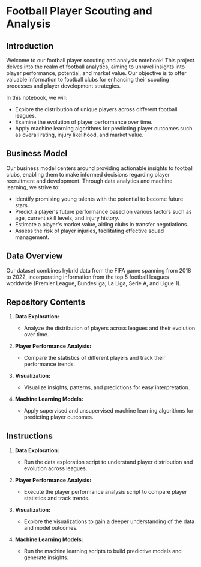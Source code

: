 # Football Player Scouting and Analysis

## Introduction

Welcome to our football player scouting and analysis notebook! This project delves into the realm of football analytics, aiming to unravel insights into player performance, potential, and market value. Our objective is to offer valuable information to football clubs for enhancing their scouting processes and player development strategies.

In this notebook, we will:

- Explore the distribution of unique players across different football leagues.
- Examine the evolution of player performance over time.
- Apply machine learning algorithms for predicting player outcomes such as overall rating, injury likelihood, and market value.

## Business Model

Our business model centers around providing actionable insights to football clubs, enabling them to make informed decisions regarding player recruitment and development. Through data analytics and machine learning, we strive to:

- Identify promising young talents with the potential to become future stars.
- Predict a player's future performance based on various factors such as age, current skill levels, and injury history.
- Estimate a player's market value, aiding clubs in transfer negotiations.
- Assess the risk of player injuries, facilitating effective squad management.

## Data Overview

Our dataset combines hybrid data from the FIFA game spanning from 2018 to 2022, incorporating information from the top 5 football leagues worldwide (Premier League, Bundesliga, La Liga, Serie A, and Ligue 1).

## Repository Contents

1. **Data Exploration:**
   - Analyze the distribution of players across leagues and their evolution over time.

2. **Player Performance Analysis:**
   - Compare the statistics of different players and track their performance trends.

3. **Visualization:**
   - Visualize insights, patterns, and predictions for easy interpretation.

4. **Machine Learning Models:**
   - Apply supervised and unsupervised machine learning algorithms for predicting player outcomes.

## Instructions

1. **Data Exploration:**
   - Run the data exploration script to understand player distribution and evolution across leagues.

2. **Player Performance Analysis:**
   - Execute the player performance analysis script to compare player statistics and track trends.

3. **Visualization:**
   - Explore the visualizations to gain a deeper understanding of the data and model outcomes.

4. **Machine Learning Models:**
   - Run the machine learning scripts to build predictive models and generate insights.
